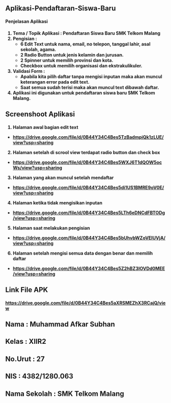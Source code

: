 <h2>Aplikasi-Pendaftaran-Siswa-Baru<h4>
Penjelasan Aplikasi<h4>

1. Tema / Topik Aplikasi : Pendaftaran Siswa Baru SMK Telkom Malang
2. Pengisian :
      * 6 Edit Text untuk nama, email, no telepon, tanggal lahir, asal sekolah, agama.
      * 2 Radio Button untuk jenis kelamin dan jurusan.
      * 2 Spinner untuk memilih provinsi dan kota.
      * Checkbox untuk memilih organisasi dan ekstrakulikuler.
3. Validasi Form :
      * Apabila kita pilih daftar tanpa mengisi inputan maka akan muncul keterangan error pada edit text.
      * Saat semua sudah terisi maka akan muncul text dibawah daftar.
4. Aplikasi ini digunakan untuk pendaftaran siswa baru SMK Telkom Malang.


<h2>Screenshoot Aplikasi <h4>

1. Halaman awal bagian edit text
  * https://drive.google.com/file/d/0B44Y34C4Bes5TzBadmpiQk1zLUE/view?usp=sharing
2. Halaman setelah di scrool view terdapat radio button dan check box
  * https://drive.google.com/file/d/0B44Y34C4Bes5WXJ6T1dQOW5ocWs/view?usp=sharing
3. Halaman yang akan muncul setelah mendaftar
  * https://drive.google.com/file/d/0B44Y34C4Bes5di1US1BMRE9oV0E/view?usp=sharing
4. Halaman ketika tidak mengisikan inputan
  * https://drive.google.com/file/d/0B44Y34C4Bes5LTh6eDNCdFBTODg/view?usp=sharing
5. Halaman saat melakukan pengisian
  * https://drive.google.com/file/d/0B44Y34C4Bes5bUhvbWZoVElUVjA/view?usp=sharing
6. Halaman setelah mengisi semua data dengan benar dan memilih daftar
  * https://drive.google.com/file/d/0B44Y34C4Bes5Z2hBZ3lOVDd0MEE/view?usp=sharing
  
  
<h2> Link File APK <h4>

https://drive.google.com/file/d/0B44Y34C4Bes5aXRSMEZhX3RCajQ/view

<h2> Nama          : Muhammad Afkar Subhan <h2>
     Kelas         : XIIR2 <h2>
     No.Urut       : 27 <h2>
     NIS           : 4382/1280.063 <h2>
     Nama Sekolah  : SMK Telkom Malang
